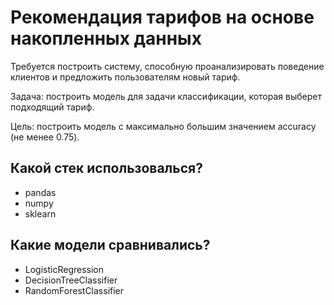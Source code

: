 # Рекомендация тарифов на основе накопленных данных

Требуется построить систему, способную проанализировать поведение клиентов и предложить пользователям новый тариф.

Задача: построить модель для задачи классификации, которая выберет подходящий тариф.

Цель: построить модель с максимально большим значением accuracy (не менее 0.75).

## Какой стек использовалься?
- pandas
- numpy
- sklearn

## Какие модели сравнивались?
- LogisticRegression
- DecisionTreeClassifier
- RandomForestClassifier
